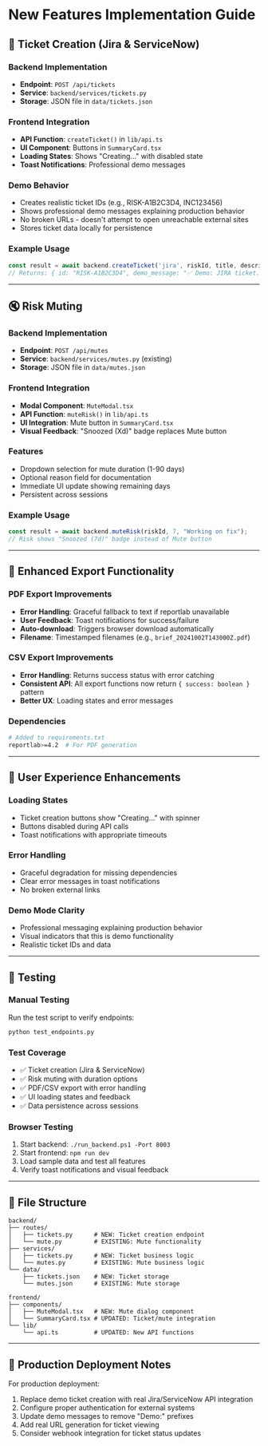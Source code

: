 # New Features Implementation Guide

## 🎫 Ticket Creation (Jira & ServiceNow)

### Backend Implementation
- **Endpoint**: `POST /api/tickets`
- **Service**: `backend/services/tickets.py`
- **Storage**: JSON file in `data/tickets.json`

### Frontend Integration
- **API Function**: `createTicket()` in `lib/api.ts`
- **UI Component**: Buttons in `SummaryCard.tsx`
- **Loading States**: Shows "Creating..." with disabled state
- **Toast Notifications**: Professional demo messages

### Demo Behavior
- Creates realistic ticket IDs (e.g., RISK-A1B2C3D4, INC123456)
- Shows professional demo messages explaining production behavior
- No broken URLs - doesn't attempt to open unreachable external sites
- Stores ticket data locally for persistence

### Example Usage
```typescript
const result = await backend.createTicket('jira', riskId, title, description);
// Returns: { id: "RISK-A1B2C3D4", demo_message: "✅ Demo: JIRA ticket...", ... }
```

---

## 🔇 Risk Muting

### Backend Implementation
- **Endpoint**: `POST /api/mutes`
- **Service**: `backend/services/mutes.py` (existing)
- **Storage**: JSON file in `data/mutes.json`

### Frontend Integration
- **Modal Component**: `MuteModal.tsx`
- **API Function**: `muteRisk()` in `lib/api.ts`
- **UI Integration**: Mute button in `SummaryCard.tsx`
- **Visual Feedback**: "Snoozed (Xd)" badge replaces Mute button

### Features
- Dropdown selection for mute duration (1-90 days)
- Optional reason field for documentation
- Immediate UI update showing remaining days
- Persistent across sessions

### Example Usage
```typescript
const result = await backend.muteRisk(riskId, 7, "Working on fix");
// Risk shows "Snoozed (7d)" badge instead of Mute button
```

---

## 📄 Enhanced Export Functionality

### PDF Export Improvements
- **Error Handling**: Graceful fallback to text if reportlab unavailable
- **User Feedback**: Toast notifications for success/failure
- **Auto-download**: Triggers browser download automatically
- **Filename**: Timestamped filenames (e.g., `brief_20241002T143000Z.pdf`)

### CSV Export Improvements
- **Error Handling**: Returns success status with error catching
- **Consistent API**: All export functions now return `{ success: boolean }` pattern
- **Better UX**: Loading states and error messages

### Dependencies
```bash
# Added to requirements.txt
reportlab>=4.2  # For PDF generation
```

---

## 🎨 User Experience Enhancements

### Loading States
- Ticket creation buttons show "Creating..." with spinner
- Buttons disabled during API calls
- Toast notifications with appropriate timeouts

### Error Handling
- Graceful degradation for missing dependencies
- Clear error messages in toast notifications
- No broken external links

### Demo Mode Clarity
- Professional messaging explaining production behavior
- Visual indicators that this is demo functionality
- Realistic ticket IDs and data

---

## 🧪 Testing

### Manual Testing
Run the test script to verify endpoints:
```bash
python test_endpoints.py
```

### Test Coverage
- ✅ Ticket creation (Jira & ServiceNow)
- ✅ Risk muting with duration options
- ✅ PDF/CSV export with error handling
- ✅ UI loading states and feedback
- ✅ Data persistence across sessions

### Browser Testing
1. Start backend: `./run_backend.ps1 -Port 8003`
2. Start frontend: `npm run dev`
3. Load sample data and test all features
4. Verify toast notifications and visual feedback

---

## 📁 File Structure

```
backend/
├── routes/
│   ├── tickets.py      # NEW: Ticket creation endpoint
│   └── mute.py         # EXISTING: Mute functionality
├── services/
│   ├── tickets.py      # NEW: Ticket business logic
│   └── mutes.py        # EXISTING: Mute business logic
└── data/
    ├── tickets.json    # NEW: Ticket storage
    └── mutes.json      # EXISTING: Mute storage

frontend/
├── components/
│   ├── MuteModal.tsx   # NEW: Mute dialog component
│   └── SummaryCard.tsx # UPDATED: Ticket/mute integration
└── lib/
    └── api.ts          # UPDATED: New API functions
```

---

## 🚀 Production Deployment Notes

For production deployment:
1. Replace demo ticket creation with real Jira/ServiceNow API integration
2. Configure proper authentication for external systems
3. Update demo messages to remove "Demo:" prefixes
4. Add real URL generation for ticket viewing
5. Consider webhook integration for ticket status updates